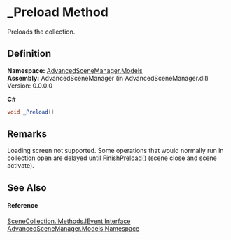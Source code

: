 # _Preload Method


Preloads the collection.



## Definition
**Namespace:** <a href="N_AdvancedSceneManager_Models">AdvancedSceneManager.Models</a>  
**Assembly:** AdvancedSceneManager (in AdvancedSceneManager.dll) Version: 0.0.0.0

**C#**
``` C#
void _Preload()
```



## Remarks
Loading screen not supported. Some operations that would normally run in collection open are delayed until <a href="M_AdvancedSceneManager_Core_Runtime_FinishPreload">FinishPreload()</a> (scene close and scene activate).

## See Also


#### Reference
<a href="T_AdvancedSceneManager_Models_SceneCollection_IMethods_IEvent">SceneCollection.IMethods.IEvent Interface</a>  
<a href="N_AdvancedSceneManager_Models">AdvancedSceneManager.Models Namespace</a>  
